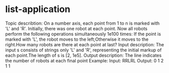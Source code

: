 # list-application
Topic describtion:
On a number axis, each point from 1 to n is marked with 'L' and 'R'. Initially, there was one robot at each point. Now all robots perform the following operations simultaneously 1e100 times:
If the point is marked with 'L', the robot moves to the left;Otherwise it moves to the right.How many robots are there at each point at last?
Input description:
The input s consists of strings only 'L' and 'R', representing the initial markup of each point.The length of s is [2, 1e5].
Output description:
The line indicates the number of robots at each final point
Example:
Input: RRLRL
Output: 0 1 2 1 1
